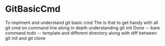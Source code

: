 # GitBasicCmd
To implment  and  understand git basic cmd
The is that to get handy with all git cmd on command line along in depth understanding
git init 
  Done -- bare command
  todo -- template and different directory along with diff between git init and git clone
  
